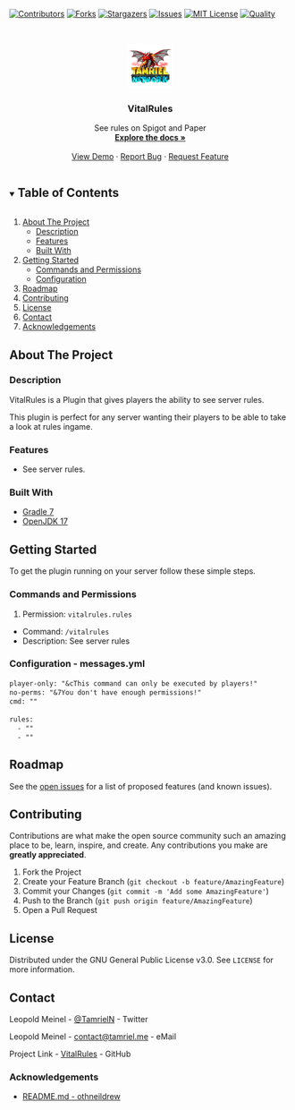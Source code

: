 <!-- PROJECT SHIELDS -->
[![Contributors][contributors-shield]][contributors-url]
[![Forks][forks-shield]][forks-url]
[![Stargazers][stars-shield]][stars-url]
[![Issues][issues-shield]][issues-url]
[![MIT License][license-shield]][license-url]
[![Quality][quality-shield]][quality-url]

<!-- PROJECT LOGO -->
<!--suppress ALL -->
<br />
<p align="center">
  <a href="https://github.com/TamrielNetwork/VitalRules">
    <img src="images/logo.png" alt="Logo" width="80" height="80">
  </a>

<h3 align="center">VitalRules</h3>

  <p align="center">
    See rules on Spigot and Paper
    <br />
    <a href="https://github.com/TamrielNetwork/VitalRules"><strong>Explore the docs »</strong></a>
    <br />
    <br />
    <a href="https://github.com/TamrielNetwork/VitalRules">View Demo</a>
    ·
    <a href="https://github.com/TamrielNetwork/VitalRules/issues">Report Bug</a>
    ·
    <a href="https://github.com/TamrielNetwork/VitalRules/issues">Request Feature</a>
  </p>

<!-- TABLE OF CONTENTS -->
<details open="open">
  <summary><h2 style="display: inline-block">Table of Contents</h2></summary>
  <ol>
    <li>
      <a href="#about-the-project">About The Project</a>
      <ul>
        <li><a href="#description">Description</a></li>
        <li><a href="#features">Features</a></li>
        <li><a href="#built-with">Built With</a></li>
      </ul>
    </li>
    <li>
      <a href="#getting-started">Getting Started</a>
      <ul>
        <li><a href="#commands-and-permissions">Commands and Permissions</a></li>
        <li><a href="#configuration">Configuration</a></li>
      </ul>
    </li>
    <li><a href="#roadmap">Roadmap</a></li>
    <li><a href="#contributing">Contributing</a></li>
    <li><a href="#license">License</a></li>
    <li><a href="#contact">Contact</a></li>
    <li><a href="#acknowledgements">Acknowledgements</a></li>
  </ol>
</details>

<!-- ABOUT THE PROJECT -->

## About The Project

### Description

VitalRules is a Plugin that gives players the ability to see server rules.

This plugin is perfect for any server wanting their players to be able to take a look at rules ingame.

### Features

* See server rules.

### Built With

* [Gradle 7](https://docs.gradle.org/7.4/release-notes.html)
* [OpenJDK 17](https://openjdk.java.net/projects/jdk/17/)

<!-- GETTING STARTED -->

## Getting Started

To get the plugin running on your server follow these simple steps.

### Commands and Permissions

1. Permission: `vitalrules.rules`

* Command: `/vitalrules`
* Description: See server rules

### Configuration - messages.yml

```
player-only: "&cThis command can only be executed by players!"
no-perms: "&7You don't have enough permissions!"
cmd: ""

rules:
  - ""
  - ""
```

<!-- ROADMAP -->

## Roadmap

See the [open issues](https://github.com/TamrielNetwork/VitalRules/issues) for a list of proposed features (and known
issues).

<!-- CONTRIBUTING -->

## Contributing

Contributions are what make the open source community such an amazing place to be, learn, inspire, and create. Any
contributions you make are **greatly appreciated**.

1. Fork the Project
2. Create your Feature Branch (`git checkout -b feature/AmazingFeature`)
3. Commit your Changes (`git commit -m 'Add some AmazingFeature'`)
4. Push to the Branch (`git push origin feature/AmazingFeature`)
5. Open a Pull Request

<!-- LICENSE -->

## License

Distributed under the GNU General Public License v3.0. See `LICENSE` for more information.

<!-- CONTACT -->

## Contact

Leopold Meinel - [@TamrielN](https://twitter.com/TamrielN) - Twitter

Leopold Meinel - [contact@tamriel.me](mailto:contact@tamriel.me) - eMail

Project Link - [VitalRules](https://github.com/TamrielNetwork/VitalRules) - GitHub

<!-- ACKNOWLEDGEMENTS -->

### Acknowledgements

* [README.md - othneildrew](https://github.com/othneildrew/Best-README-Template)

<!-- MARKDOWN LINKS & IMAGES -->

[contributors-shield]: https://img.shields.io/github/contributors-anon/TamrielNetwork/VitalRules?style=for-the-badge

[contributors-url]: https://github.com/TamrielNetwork/VitalRules/graphs/contributors

[forks-shield]: https://img.shields.io/github/forks/TamrielNetwork/VitalRules?label=Forks&style=for-the-badge

[forks-url]: https://github.com/TamrielNetwork/VitalRules/network/members

[stars-shield]: https://img.shields.io/github/stars/TamrielNetwork/VitalRules?style=for-the-badge

[stars-url]: https://github.com/TamrielNetwork/VitalRules/stargazers

[issues-shield]: https://img.shields.io/github/issues/TamrielNetwork/VitalRules?style=for-the-badge

[issues-url]: https://github.com/TamrielNetwork/VitalRules/issues

[license-shield]: https://img.shields.io/github/license/TamrielNetwork/VitalRules?style=for-the-badge

[license-url]: https://github.com/TamrielNetwork/VitalRules/blob/main/LICENSE

[quality-shield]: https://img.shields.io/codefactor/grade/github/TamrielNetwork/VitalRules?style=for-the-badge

[quality-url]: https://www.codefactor.io/repository/github/TamrielNetwork/VitalRules

